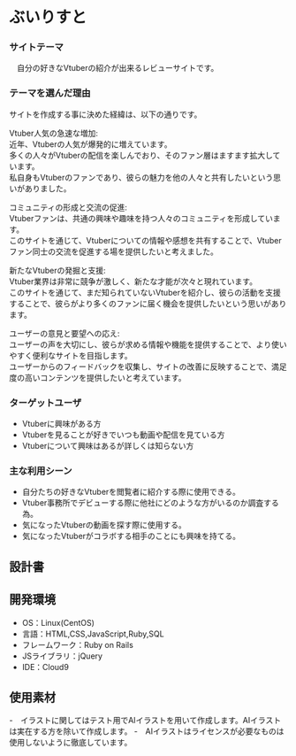 #  ぶいりすと

### サイトテーマ
　自分の好きなVtuberの紹介が出来るレビューサイトです。


### テーマを選んだ理由
サイトを作成する事に決めた経緯は、以下の通りです。


  Vtuber人気の急速な増加: <br>
    近年、Vtuberの人気が爆発的に増えています。<br>
    多くの人々がVtuberの配信を楽しんでおり、そのファン層はますます拡大しています。<br>
    私自身もVtuberのファンであり、彼らの魅力を他の人々と共有したいという思いがありました。<br>

  コミュニティの形成と交流の促進: <br>
    Vtuberファンは、共通の興味や趣味を持つ人々のコミュニティを形成しています。<br>
    このサイトを通じて、Vtuberについての情報や感想を共有することで、Vtuberファン同士の交流を促進する場を提供したいと考えました。<br>

  新たなVtuberの発掘と支援: <br>
    Vtuber業界は非常に競争が激しく、新たな才能が次々と現れています。<br>
    このサイトを通じて、まだ知られていないVtuberを紹介し、彼らの活動を支援することで、彼らがより多くのファンに届く機会を提供したいという思いがあります。

  ユーザーの意見と要望への応え:<br>
    ユーザーの声を大切にし、彼らが求める情報や機能を提供することで、より使いやすく便利なサイトを目指します。<br>
    ユーザーからのフィードバックを収集し、サイトの改善に反映することで、満足度の高いコンテンツを提供したいと考えています。

### ターゲットユーザ

- Vtuberに興味がある方
- Vtuberを見ることが好きでいつも動画や配信を見ている方
- Vtuberについて興味はあるが詳しくは知らない方

### 主な利用シーン
- 自分たちの好きなVtuberを閲覧者に紹介する際に使用できる。
- Vtuber事務所でデビューする際に他社にどのような方がいるのか調査する為。
- 気になったVtuberの動画を探す際に使用する。
- 気になったVtuberがコラボする相手のことにも興味を持てる。

## 設計書


## 開発環境
- OS：Linux(CentOS)
- 言語：HTML,CSS,JavaScript,Ruby,SQL
- フレームワーク：Ruby on Rails
- JSライブラリ：jQuery
- IDE：Cloud9

## 使用素材
-　イラストに関してはテスト用でAIイラストを用いて作成します。AIイラストは実在する方を除いて作成します。
-　AIイラストはライセンスが必要なものは使用しないように徹底しています。
